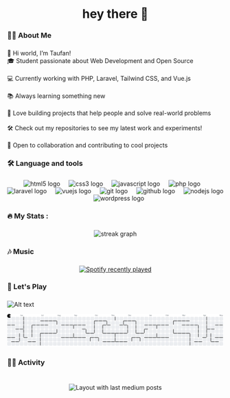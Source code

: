 <h1 align="center">hey there 👋</h1>

###

<h3 align="left">👩‍💻  About Me</h3>

###

<p align="left">👋 Hi world, I’m Taufan!<br>🎓 Student passionate about Web Development and Open Source<br><br>💻 Currently working with PHP, Laravel, Tailwind CSS, and Vue.js<br><br>📚 Always learning something new <br><br>🚀 Love building projects that help people and solve real-world problems<br><br>🛠️ Check out my repositories to see my latest work and experiments!<br><br>🤝 Open to collaboration and contributing to cool projects</p>

###

<h3 align="left">🛠 Language and tools</h3>

###

<div align="center">
  <img src="https://cdn.jsdelivr.net/gh/devicons/devicon/icons/html5/html5-original.svg" height="40" alt="html5 logo"  />
  <img width="12" />
  <img src="https://cdn.jsdelivr.net/gh/devicons/devicon/icons/css3/css3-original.svg" height="40" alt="css3 logo"  />
  <img width="12" />
  <img src="https://cdn.jsdelivr.net/gh/devicons/devicon/icons/javascript/javascript-original.svg" height="40" alt="javascript logo"  />
  <img width="12" />
  <img src="https://cdn.jsdelivr.net/gh/devicons/devicon/icons/php/php-original.svg" height="40" alt="php logo"  />
  <img width="12" />
  <img src="https://cdn.jsdelivr.net/gh/devicons/devicon/icons/laravel/laravel-original.svg" height="40" alt="laravel logo"  />
  <img width="12" />
  <img src="https://cdn.jsdelivr.net/gh/devicons/devicon/icons/vuejs/vuejs-original.svg" height="40" alt="vuejs logo"  />
  <img width="12" />
  <img src="https://cdn.jsdelivr.net/gh/devicons/devicon/icons/git/git-original.svg" height="40" alt="git logo"  />
  <img width="12" />
  <img src="https://cdn.jsdelivr.net/gh/devicons/devicon/icons/github/github-original.svg" height="40" alt="github logo"  />
  <img width="12" />
  <img src="https://cdn.jsdelivr.net/gh/devicons/devicon/icons/nodejs/nodejs-original.svg" height="40" alt="nodejs logo"  />
  <img width="12" />
  <img src="https://cdn.jsdelivr.net/gh/devicons/devicon/icons/wordpress/wordpress-original.svg" height="40" alt="wordpress logo"  />
</div>

###

<h3 align="left">🔥   My Stats :</h3>

###

<div align="center">
  <img src="https://streak-stats.demolab.com?user=TaufanNurrizkie&locale=en&mode=daily&theme=merko&hide_border=false&border_radius=5&order=3" height="220" alt="streak graph"  />
</div>

###

<h3 align="left">🎶 Music</h3>

###

<div align="center">
  <a href="https://open.spotify.com/user/Taufan">
    <img src="https://spotify-recently-played-readme.vercel.app/api?user=Taufan&count=5&unique=true" alt="Spotify recently played"  />
  </a>
</div>

###

<h3 align="left">👾 Let's Play</h3>

###

![Alt text](https://spotify-recently-played-readme.vercel.app/api?user=31hctbconj3dl5ycjiieugqzaofm&unique={true|1|on|yes})

<picture>
  <source media="(prefers-color-scheme: dark)" srcset="https://raw.githubusercontent.com/TaufanNurrizkie/TaufanNurrizkie/output/pacman-contribution-graph-dark.svg">
  <source media="(prefers-color-scheme: light)" srcset="https://raw.githubusercontent.com/TaufanNurrizkie/TaufanNurrizkie/output/pacman-contribution-graph.svg">
  <img alt="pacman contribution graph" src="https://raw.githubusercontent.com/TaufanNurrizkie/TaufanNurrizkie/output/pacman-contribution-graph.svg">
</picture>

###

<h3 align="left">👨‍🚀 Activity</h3>

###

<br clear="both">

<div align="center">
  <img src="https://github-read-medium-git-main.pahlevikun.vercel.app/latest?limit=4&username=TaufanNurrizkie&theme=dark" alt="Layout with last medium posts"  />
</div>

###